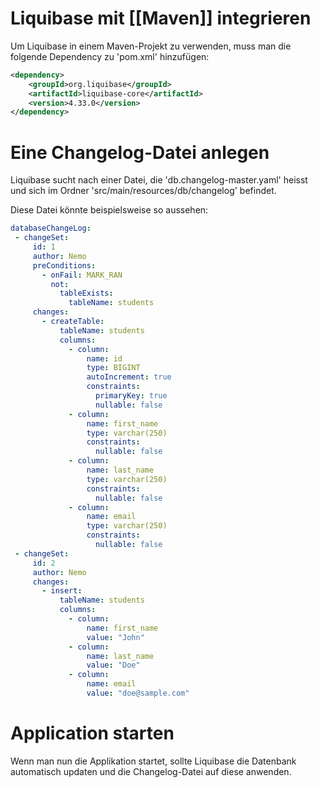# Liquibase mit [[Maven]] integrieren
Um Liquibase in einem Maven-Projekt zu verwenden, muss man die folgende Dependency zu 'pom.xml' hinzufügen:
```XML
<dependency>
    <groupId>org.liquibase</groupId>
    <artifactId>liquibase-core</artifactId>
    <version>4.33.0</version>
</dependency>
```
# Eine Changelog-Datei anlegen
Liquibase sucht nach einer Datei, die 'db.changelog-master.yaml' heisst und sich im Ordner 'src/main/resources/db/changelog' befindet.

Diese Datei könnte beispielsweise so aussehen:
```YAML
databaseChangeLog:  
 - changeSet:  
     id: 1  
     author: Nemo  
     preConditions:  
       - onFail: MARK_RAN  
         not:  
           tableExists:  
             tableName: students  
     changes:  
       - createTable:  
           tableName: students  
           columns:  
             - column:  
                 name: id  
                 type: BIGINT  
                 autoIncrement: true  
                 constraints:  
                   primaryKey: true  
                   nullable: false  
             - column:  
                 name: first_name  
                 type: varchar(250)  
                 constraints:  
                   nullable: false  
             - column:  
                 name: last_name  
                 type: varchar(250)  
                 constraints:  
                   nullable: false  
             - column:  
                 name: email  
                 type: varchar(250)  
                 constraints:  
                   nullable: false  
 - changeSet:  
     id: 2  
     author: Nemo  
     changes:  
       - insert:  
           tableName: students  
           columns:  
             - column:  
                 name: first_name  
                 value: "John"  
             - column:  
                 name: last_name  
                 value: "Doe"  
             - column:  
                 name: email  
                 value: "doe@sample.com"
```
# Application starten
Wenn man nun die Applikation startet, sollte Liquibase die Datenbank automatisch updaten und die Changelog-Datei auf diese anwenden.
